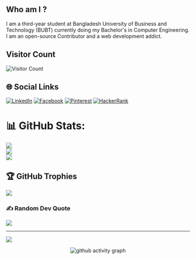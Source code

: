 ## Who am I ?
I am a third-year student at Bangladesh University of Business and Technology (BUBT) currently doing my Bachelor's in Computer Engineering. 
I am an open-source Contributor and a web development addict.

<!--
**abdullahalsadnun24/abdullahalsadnun24** is a ✨ _special_ ✨ repository because its `README.md` (this file) appears on your GitHub profile.

Here are some ideas to get you started:

- 🔭 I’m currently working on ...
- 🌱 I’m currently learning ...
- 👯 I’m looking to collaborate on ...
- 🤔 I’m looking for help with ...
- 💬 Ask me about ...
- 📫 How to reach me: ...
- 😄 Pronouns: ...
- ⚡ Fun fact: ...
-->
## Visitor Count
![Visitor Count](https://profile-counter.glitch.me/abdullahalsadnun24/count.svg)

## 🌐 Social Links

 [![LinkedIn](https://img.shields.io/badge/LinkedIn-%230077B5.svg?logo=linkedin&logoColor=white)](https://www.linkedin.com/in/abdullahalsadnun324/)
 [![Facebook](https://img.shields.io/badge/Facebook-%231877F2.svg?logo=facebook&logoColor=white)](https://www.facebook.com/abdulal.sadnun.7)
 [![Pinterest](https://img.shields.io/badge/Pinterest-%23E60023.svg?logo=pinterest&logoColor=white)](https://www.pinterest.com//)
 [![HackerRank](https://img.shields.io/badge/hackerrank-%231000G2.svg?logo=hackerrank&logoColor=white)](https://www.hackerrank.com/profile/abdulalsadnun531)


# 📊 GitHub Stats:
![](https://github-readme-stats.vercel.app/api?username=abdullahalsadnun24&theme=gotham&hide_border=false&include_all_commits=false&count_private=false)<br/>
![](https://github-readme-streak-stats.herokuapp.com/?user=abdullahalsadnun24&theme=gotham&hide_border=false)<br/>
![](https://github-readme-stats.vercel.app/api/top-langs/?username=abdullahalsadnun24&theme=gotham&hide_border=false&include_all_commits=false&count_private=false&layout=compact)

## 🏆 GitHub Trophies
![](https://github-profile-trophy.vercel.app/?username=abdullahalsadnun24&theme=dracula&no-frame=true&no-bg=false&margin-w=4)

### ✍️ Random Dev Quote
![](https://quotes-github-readme.vercel.app/api?type=horizontal&theme=radical)

---
[![](https://visitcount.itsvg.in/api?id=abdullahalsadnun24&icon=0&color=0)](https://visitcount.itsvg.in)

<!-- Proudly created with GPRM ( https://gprm.itsvg.in ) -->
 
 <div align="center">
     
     
![github activity graph](https://activity-graph.herokuapp.com/graph?username=abdullahalsadnun24&theme=dracula&layout=compact&title_color=FF69B4&hide_border=true&area=true)
</div>
 
<div align="center">

